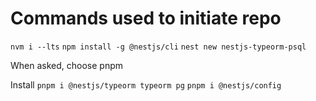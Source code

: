 # Commands used to initiate repo

`nvm i --lts`
`npm install -g @nestjs/cli`
`nest new nestjs-typeorm-psql`

When asked, choose pnpm

Install
`pnpm i @nestjs/typeorm typeorm pg`
`pnpm i @nestjs/config`
